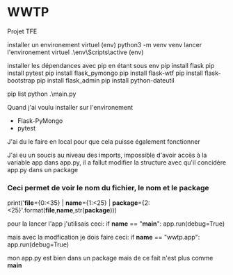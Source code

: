 # WWTP
Projet TFE

installer un environement virtuel (env)
python3 -m venv venv
lancer l'environement virtuel
.\env\Scripts\active (env)

installer les dépendances avec pip en étant sous env
pip install flask
pip install pytest
pip install flask_pymongo
pip install flask-wtf
pip install flask-bootstrap
pip install flask_admin
pip install python-dateutil

pip list
python .\main.py


Quand j'ai voulu installer sur l'environement
- Flask-PyMongo
- pytest

J'ai du le faire en local pour que cela puisse également fonctionner

J'ai eu un soucis au niveau des imports, impossible d'avoir accès à la variable app dans app.py, il a fallut modifier la structure avec qu'il concidére app.py dans un package
### Ceci permet de voir le nom du fichier, le nom et le package
print('__file__={0:<35} | __name__={1:<25} | __package__={2:<25}'.format(__file__,__name__,str(__package__)))

pour la lancer l'app j'utilisais ceci:
if __name__ == "__main__":
    app.run(debug=True)

mais avec la modfication je dois faire ceci:
if __name__ == "wwtp.app":
    app.run(debug=True)

mon app.py est bien dans un package mais de ce fait n'est plus comme __main__

